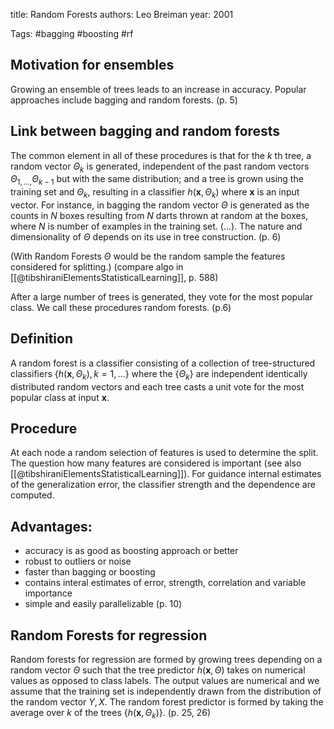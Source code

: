 
title: Random Forests
authors: Leo Breiman
year: 2001


Tags: #bagging #boosting #rf

## Motivation for ensembles
Growing an ensemble of trees leads to an increase in accuracy.  Popular approaches include bagging and random forests. (p. 5)

## Link between bagging and random forests

The common element in all of these procedures is that for the $k$ th tree, a random vector $\Theta_{k}$ is generated, independent of the past random vectors $\Theta_{1, \ldots,} \Theta_{k-1}$ but with the same distribution; and a tree is grown using the training set and $\Theta_{k}$, resulting in a classifier $h\left(\mathbf{x}, \Theta_{k}\right)$ where $\mathbf{x}$ is an input vector. For instance, in bagging the random vector $\Theta$ is generated as the counts in $N$ boxes resulting from $N$ darts thrown at random at the boxes, where $N$ is number of examples in the training set. (...). The nature and dimensionality of $\Theta$ depends on its use in tree construction. (p. 6)

(With Random Forests $\Theta$ would be the random sample the features considered for splitting.) (compare algo in [[@tibshiraniElementsStatisticalLearning]], p. 588)

After a large number of trees is generated, they vote for the most popular class. We call these procedures random forests. (p.6)

## Definition
A random forest is a classifier consisting of a collection of tree-structured classifiers $\left\{h\left(\mathbf{x}, \Theta_{k}\right), k=1, \ldots\right\}$ where the $\left\{\Theta_{k}\right\}$ are independent identically distributed random vectors and each tree casts a unit vote for the most popular class at input $\mathbf{x}$.

## Procedure

At each node  a random selection of features is used to determine the split. The question how many features are considered is important (see also [[@tibshiraniElementsStatisticalLearning]]). For guidance internal estimates of the generalization error, the classifier strength and the dependence are computed.


## Advantages:
- accuracy is as good as boosting approach or better
- robust to outliers or noise
- faster than bagging or boosting
- contains interal estimates of error, strength, correlation and variable importance
- simple and easily parallelizable (p. 10)


## Random Forests for regression

Random forests for regression are formed by growing trees depending on a random vector $\Theta$ such that the tree predictor $h(\mathbf{x}, \Theta)$ takes on numerical values as opposed to class labels. The output values are numerical and we assume that the training set is independently drawn from the distribution of the random vector $Y, X$. The random forest predictor is formed by taking the average over $k$ of the trees $\left\{h\left(\mathbf{x}, \Theta_{k}\right)\right\}$. (p. 25, 26)